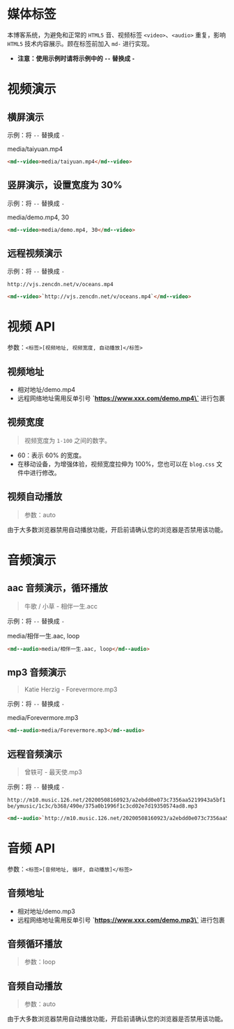 # 媒体标签

本博客系统，为避免和正常的 `HTML5` 音、视频标签 `<video>`、`<audio>` 重复，影响 `HTML5` 技术内容展示。顾在标签前加入 `md-` 进行实现。

- **注意：使用示例时请将示例中的 `--` 替换成 `-`**

# 视频演示


## 横屏演示

示例：将 `--` 替换成 `-`

<md-video>media/taiyuan.mp4</md-video>
```html
<md--video>media/taiyuan.mp4</md--video>
```


## 竖屏演示，设置宽度为 30%

示例：将 `--` 替换成 `-`

<md-video>media/demo.mp4, 30</md-video>
```html
<md--video>media/demo.mp4, 30</md--video>
```


## 远程视频演示

示例：将 `--` 替换成 `-`

<md-video>`http://vjs.zencdn.net/v/oceans.mp4`</md-video>
```html
<md--video>`http://vjs.zencdn.net/v/oceans.mp4`</md--video>
```


# 视频 API

参数：`<标签>[视频地址, 视频宽度, 自动播放]</标签>`


## 视频地址

- 相对地址/demo.mp4
- 远程网络地址需用反单引号 **\`https://www.xxx.com/demo.mp4\`** 进行包裹


## 视频宽度

> 视频宽度为 `1-100` 之间的数字。

- 60：表示 60% 的宽度。
- 在移动设备，为增强体验，视频宽度拉伸为 100%，您也可以在 `blog.css` 文件中进行修改。


## 视频自动播放

> 参数：auto

由于大多数浏览器禁用自动播放功能，开启前请确认您的浏览器是否禁用该功能。


# 音频演示

## aac 音频演示，循环播放

> 牛歌 / 小草 - 相伴一生.acc

示例：将 `--` 替换成 `-`

<md-audio>media/相伴一生.aac, loop</md-audio>
```html
<md--audio>media/相伴一生.aac, loop</md--audio>
```

## mp3 音频演示

> Katie Herzig - Forevermore.mp3

示例：将 `--` 替换成 `-`

<md-audio>media/Forevermore.mp3</md-audio>
```html
<md--audio>media/Forevermore.mp3</md--audio>
```


## 远程音频演示

> 曾轶可 - 最天使.mp3

示例：将 `--` 替换成 `-`

<md-audio>`http://m10.music.126.net/20200508160923/a2ebdd0e073c7356aa5219943a5bf1be/ymusic/1c3c/b368/490e/375a0b1996f1c3cd02e7d19350574ad8.mp3`</md-audio>
```html
<md--audio>`http://m10.music.126.net/20200508160923/a2ebdd0e073c7356aa5219943a5bf1be/ymusic/1c3c/b368/490e/375a0b1996f1c3cd02e7d19350574ad8.mp3`</md--audio>
```

# 音频 API

参数：`<标签>[音频地址, 循环, 自动播放]</标签>`

## 音频地址

- 相对地址/demo.mp3
- 远程网络地址需用反单引号 **\`https://www.xxx.com/demo.mp3\`** 进行包裹

## 音频循环播放

> 参数：loop

## 音频自动播放

> 参数：auto

由于大多数浏览器禁用自动播放功能，开启前请确认您的浏览器是否禁用该功能。
